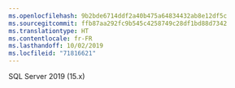 ```yaml
---
ms.openlocfilehash: 9b2bde6714ddf2a40b475a64834432ab8e12df5c
ms.sourcegitcommit: ffb87aa292fc9b545c4258749c28df1bd88d7342
ms.translationtype: HT
ms.contentlocale: fr-FR
ms.lasthandoff: 10/02/2019
ms.locfileid: "71816621"
---
```

SQL Server 2019 (15.x)